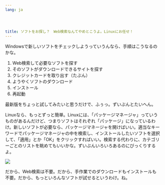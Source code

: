 ```yaml
---
lang: ja




title: ソフトをお探し？　Web検索なんてやめとこうよ。Linuxにお任せ！
---
```


Windowsで新しいソフトをチェックしようっていうんなら、手順はこうなるのかな。

<ol>
<li>Web検索して必要なソフトを探す</li>
<li>そのソフトがダウンロードできるサイトを探す</li>
<li>クレジットカードを取り出す（たぶん）</li>
<li>ようやくソフトのダウンロード</li>
<li>インストール</li>
<li>再起動</li>
</ol>

最新版をちょっと試してみたいと思うだけで、ふぅっ。ずいぶんとたいへん。

Linuxなら、もっとずっと簡単。Linuxには、「パッケージマネージャ」っていうものがあるんだけど、つまりソフトはそれぞれ「パッケージ」になっているわけ。新しいソフトが必要なら、パッケージマネージャを開けばいい。適当なキーワードでパッケージマネージャの中を検索し、インストールしたいソフトを選択して、「適用」とか「OK」をクリックすればいい。検索する代わりに、カテゴリーごとのリストを眺めてもいいかな。ずいぶんいろいろあるのにびっくりするよ。

<img src="Images/synaptic.png" />

だから、Web検索は不要。だから、手作業でのダウンロードもインストールも不要。だから、もっといろんなソフトが試せるというわけ。ね。




